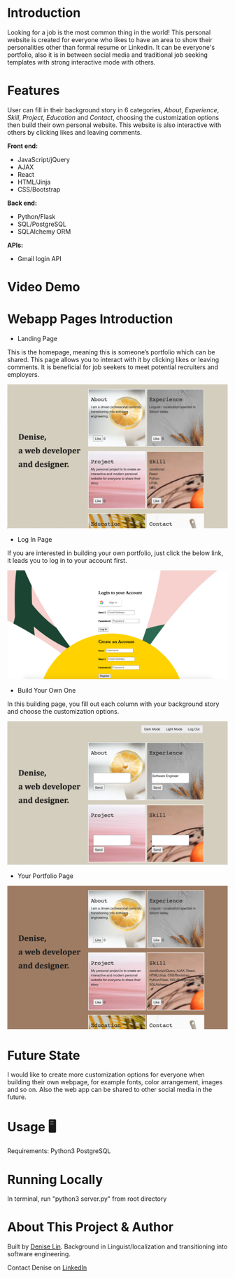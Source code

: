 # Introduction
Looking for a job is the most common thing in the world! This personal website is created for everyone who likes to have an area to show their personalities other than formal resume or Linkedin. It can be everyone's portfolio, also it is in between social media and traditional job seeking templates with strong interactive mode with others. 

# Features
User can fill in their background story in 6 categories, *About*, *Experience*, *Skill*, *Project*, *Education* and *Contact*, choosing the customization options then build their own personal website. This website is also interactive with others by clicking likes and leaving comments.



**Front end:** 
* JavaScript/jQuery
* AJAX
* React
* HTML/Jinja
* CSS/Bootstrap

**Back end:** 
* Python/Flask
* SQL/PostgreSQL
* SQLAlchemy ORM

**APIs:**
* Gmail login API


# Video Demo


# Webapp Pages Introduction
* Landing Page

This is the homepage, meaning this is someone’s portfolio which can be shared. This page allows you to interact with it by clicking likes or leaving comments. It is beneficial for job seekers to meet potential recruiters and employers.

![app screenshot](/static/img/Homepage.png)

* Log In Page

If you are interested in building your own portfolio, just click the below link, it leads you to log in to your account first. 

![app screenshot](/static/img/Account.png)

* Build Your Own One

In this building page, you fill out each column with your background story and choose the customization options. 

![Image](/static/img/Build.png)

* Your Portfolio Page 

![Image](/static/img/Portfolio_page.png)



# Future State
I would like to create more customization options for everyone when building their own webpage, for example fonts, color arrangement, images and so on. Also the web app can be shared to other social media in the future. 

# Usage :desktop_computer:
Requirements:
Python3
PostgreSQL

# Running Locally
In terminal, run "python3 server.py" from root directory

# About This Project & Author
Built by [Denise Lin](https://github.com/DeniseYT). 
Background in Linguist/localization and transitioning into software engineering.

Contact Denise on [LinkedIn](https://www.linkedin.com/in/denise-lin-7b0171117/)






